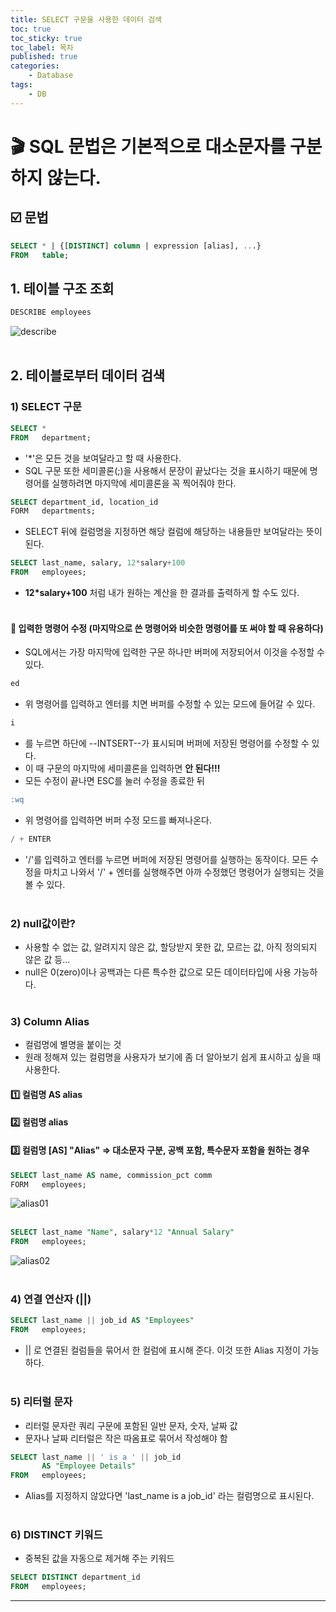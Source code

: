 ```yaml
---
title: SELECT 구문을 사용한 데이터 검색
toc: true
toc_sticky: true
toc_label: 목차
published: true
categories:
    - Database
tags:
    - DB
---
```


# 🎬 SQL 문법은 기본적으로 대소문자를 구분하지 않는다. <br> 

## ☑️ 문법
```sql
SELECT * | {[DISTINCT] column | expression [alias], ...}
FROM   table;
```

## 1. 테이블 구조 조회
```sql
DESCRIBE employees
```
![describe](../../assets/images/describe.png)<br><br>

## 2. 테이블로부터 데이터 검색
### 1) SELECT 구문
```sql
SELECT *
FROM   department;
```
* '*'은 모든 것을 보여달라고 할 때 사용한다.
* SQL 구문 또한 세미콜론(;)을 사용해서 문장이 끝났다는 것을 표시하기 때문에 명령어를 실행하려면 마지막에 세미콜론을 꼭 찍어줘야 한다.<br>

```sql
SELECT department_id, location_id
FORM   departments;
```
* SELECT 뒤에 컬럼명을 지정하면 해당 컬럼에 해당하는 내용들만 보여달라는 뜻이 된다.<br>

```sql
SELECT last_name, salary, 12*salary+100
FROM   employees;
```
* **12*salary+100** 처럼 내가 원하는 계산을 한 결과를 출력하게 할 수도 있다.<br><br>

#### 🔸 입력한 명령어 수정 (마지막으로 쓴 명령어와 비슷한 명령어를 또 써야 할 때 유용하다)
* SQL에서는 가장 마지막에 입력한 구문 하나만 버퍼에 저장되어서 이것을 수정할 수 있다.
```sql
ed
```
* 위 명령어를 입력하고 엔터를 치면 버퍼를 수정할 수 있는 모드에 들어갈 수 있다.
```sql
i
```
* 를 누르면 하단에 --INTSERT--가 표시되며 버퍼에 저장된 명령어를 수정할 수 있다.
* 이 때 구문의 마지막에 세미콜론을 입력하면 **안 된다!!!**
* 모든 수정이 끝나면 ESC를 눌러 수정을 종료한 뒤
```sql
:wq
```
* 위 명령어를 입력하면 버퍼 수정 모드를 빠져나온다.
```sql
/ + ENTER
```
* '/'를 입력하고 엔터를 누르면 버퍼에 저장된 명령어를 실행하는 동작이다. 모든 수정을 마치고 나와서 '/' + 엔터를 실행해주면 아까 수정했던 명령어가 실행되는 것을 볼 수 있다.<br><br>

### 2) null값이란?
* 사용할 수 없는 값, 알려지지 않은 값, 할당받지 못한 값, 모르는 값, 아직 정의되지 않은 값 등...
* null은 0(zero)이나 공백과는 다른 특수한 값으로 모든 데이터타입에 사용 가능하다.<br><br>

### 3) Column Alias
* 컬럼명에 별명을 붙이는 것
* 원래 정해져 있는 컬럼명을 사용자가 보기에 좀 더 알아보기 쉽게 표시하고 싶을 때 사용한다.
#### 1️⃣  컬럼명 AS alias
#### 2️⃣  컬럼명 alias
#### 3️⃣  컬럼명 [AS] "Alias" => 대소문자 구분, 공백 포함, 특수문자 포함을 원하는 경우
```sql
SELECT last_name AS name, commission_pct comm
FORM   employees;
```
![alias01](../../assets/images/alias01.png)<br><br>
```sql
SELECT last_name "Name", salary*12 "Annual Salary"
FROM   employees;
```
![alias02](../../assets/images/alias02.png)<br><br>

### 4) 연결 연산자 (||)
```sql
SELECT last_name || job_id AS "Employees"
FROM   employees;
```
* || 로 연결된 컬럼들을 묶어서 한 컬럼에 표시해 준다. 이것 또한 Alias 지정이 가능하다.<br><br>

### 5) 리터럴 문자
* 리터럴 문자란 쿼리 구문에 포함된 일반 문자, 숫자, 날짜 값
* 문자나 날짜 리터럴은 작은 따옴표로 묶어서 작성해야 함
```sql
SELECT last_name || ' is a ' || job_id
       AS "Employee Details"
FROM   employees;
```
* Alias를 지정하지 않았다면 'last_name is a job_id' 라는 컬럼명으로 표시된다.<br><br>

### 6) DISTINCT 키워드
* 중복된 값을 자동으로 제거해 주는 키워드
```sql
SELECT DISTINCT department_id
FROM   employees;
```
********************************
